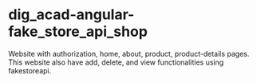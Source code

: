 # dig_acad-angular-fake_store_api_shop
Website with authorization, home, about, product, product-details pages. This website also have add, delete, and view functionalities using fakestoreapi.
